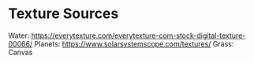 # Texture Sources
Water: https://everytexture.com/everytexture-com-stock-digital-texture-00066/
Planets: https://www.solarsystemscope.com/textures/
Grass: Canvas